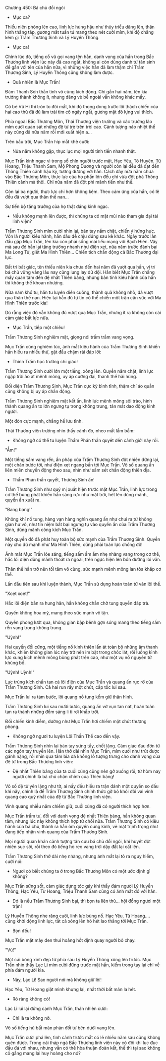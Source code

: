 




Chương 450: Bá chủ đổi ngôi


- Mục ca?

Thiếu niên phóng lên cao, linh lực hùng hậu như thủy triều dâng lên, thân hình thẳng tắp, gương mắt tuấn tú mang theo nét cười mỉm, khí độ chẳng kém gì Trầm Thương Sinh và Lý Huyền Thông.

- Mục ca!

Chính lúc đó, tiếng cổ vũ gọi vang tên hắn, danh vọng của hắn trong Bắc Thương linh viện lúc này đã cao ngất, không ai còn dùng danh từ tân sinh để gắn với tên của hắn nữa, vì những việc hắn đã làm thậm chí Trầm Thương Sinh, Lý Huyền Thông cũng không làm được.

- Quả nhiên là Mục Trần!

Đàm Thanh Sơn thần tình vô cùng kích động. Chỉ gần hai năm, tên kia trưởng thành không ít, nhưng dáng vẻ bề ngoài vẫn không khác mấy.

Cô bé Vũ Hi thì tròn to đôi mắt, khí độ thong dong trước lời thách chiến của hai cao thủ đã đủ làm trái tim cô ngây ngất, gương mặt đỏ lựng vui thích.

Phía ngoài Bắc Thương Môn, Thái Thương viện trưởng và các trưởng lão mỉm cười quan sát những đệ tử trẻ trên trời cao. Cảnh tượng náo nhiệt thế này cũng đã nửa năm rồi mới xuất hiện a...

Trên bầu trời, Mục Trần híp mắt khẽ cười:

- Nửa năm không gặp, thục lực mọi người tinh tiến nhanh thật.

Mục Trần kinh ngạc vì trong số chín người trước mặt, Hạc Yêu, Tô Huyên, Từ Hoang, Triệu Thanh Sam, Mộ Phong Dương và người còn lại đều đã đạt đến Thông Thiên cảnh hậu kỳ, tương đương với hắn. Cách đây nửa năm chưa vào Bắc Thương Môn, thực lực của họ phần lớn đều chỉ vừa đột phá Thông Thiên cảnh mà thôi. Chỉ nửa năm đã đột phi mãnh tiến như thế.

Còn lại ba người, thực lực chỉ hơn không kém. Theo cảm ứng của hắn, có lẽ đều đã vượt qua thân thể nan...

Sự tiến bộ tăng trưởng của họ thật đáng kinh ngạc.

- Nếu không mạnh lên được, thì chúng ta có mặt mũi nào tham gia đại tái linh viện?

Trầm Thương Sinh mỉm cười nhìn lại, bàn tay nắm chặt, chiến ý hừng hực. Vốn là người kiêu hãnh, hắn đâu dễ chịu đứng sau kẻ khác. Ngày trước lần đầu gặp Mục Trần, tên kia còn phải sống mái liều mạng với Bạch Hiên. Vậy mà sau đó hắn lại tăng trưởng nhanh như điện xẹt, nửa năm trước đánh bại Ma Long Tử, giết Ma Hình Thiên... Chiến tích chấn động cả Bắc Thương đại lục.

Bất tri bất giác, tên thiếu niên kia chưa đến hai năm đã vượt qua hắn, vị trí bá chủ vững vàng lâu nay cũng lung lay dữ dội. Hắn biết Mục Trần chẳng mấy quan tâm đến đệ nhất Thiên bảng, nhưng bản tính kiêu hãnh của hắn thì không thể khoan nhượng.

Nửa năm khổ tu, hắn tu luyên điên cuồng, thành quả không nhỏ, đã vượt qua thân thể nan. Hiện tại hắn đủ tự tin có thể chiến một trận cân sức với Ma Hình Thiên trước kia!

Dù rằng việc đó vẫn không đủ vượt qua Mục Trần, nhưng ít ra không còn cái cảm giác bất lực nữa.

- Mục Trần, tiếp một chiêu!

Trầm Thương Sinh nghiêm mặt, giọng nói trầm trầm vang vọng.

Mục Trần cũng nghiêm túc, ánh mắt kiêu hãnh của Trầm Thương Sinh khiến hắn hiểu ra nhiều thứ, gật đầu chậm rãi đáp lời:

- Thỉnh Trầm học trưởng chỉ giáo!

Trầm Thương Sinh cười lớn một tiếng, xông lên. Quyền nắm chặt, linh lực ngập trời ào ạt mênh mông, uy áp cường đại, thanh thế hãi hùng.

Đối diện Trầm Thương Sinh, Mục Trần cực kỳ bình tĩnh, thậm chí áo quần cũng không bị uy áp chấn động.

Trầm Thương Sinh nghiêm mặt kết ấn, linh lực mênh mông sôi trào, hình thành quang ấn to lớn ngưng tụ trong không trung, tản mát dao động kinh người.

Một đòn cực mạnh, chẳng hề lưu tình.

Thái Thương viện trưởng nhìn thấy cảnh đó, nheo mắt lẩm bẩm:

- Không ngờ có thể tu luyện Thẩm Phán thần quyết đến cảnh giới này rồi.

"Ầm!"

Một tiếng sấm vang rền, ấn pháp của Trầm Thương Sinh đột nhiên dừng lại, một chân bước tới, như điện xẹt ngang bắn tới Mục Trần. Vô số quang ấn liên miên chuyển động theo sau, nhìn như sấm sét chấn động thiên địa.

- Thẩm Phán thần quyết, Thương Sinh ấn!

Trầm Thương Sinh như quỷ mị xuất hiện trước mặt Mục Trần, linh lực trong cơ thể bùng phát khiến hắn sáng rực như mặt trời, hét lên dũng mãnh, quyền ấn xuất ra.

"Bang bang!"

Không khí nổ tung, hàng vạn hàng nghìn quang ấn như chui ra từ không gian hư vô, như tín niệm bất bại ngưng tụ vào quyền ấn của Trầm Thương Sinh, dũng mãnh công kích Mục Trần.

Một quyền đó đã phát huy toàn bộ sức mạnh của Trầm Thương Sinh. Quyền này cho dù mạnh như Ma Hình Thiên, cũng phải toàn lực chống đỡ!

Ánh mắt Mục Trần lóe sáng, tiếng sấm ầm ầm nhẹ nhàng vang trong cơ thể, hắc lôi điện dũng mãnh thoát ra ngoài, trên ngực hiện lên bốn đường lôi văn.

Thân thể hắn trở nên tối tăm vô cùng, sức mạnh mênh mông lan tỏa khắp cơ thể.

Lần đầu tiên sau khi luyện thành, Mục Trần sử dụng hoàn toàn tứ văn lôi thể.

"Xoẹt xoẹt!"

Hắc lôi điện bắn ra hung hãn, hắn không chần chờ tung quyền đáp trả.

Quyền không hoa mỹ, mang theo sức mạnh vô tận.

Quyền phong lướt qua, không gian bập bềnh gợn sóng mang theo tiếng sấm rền vang trong không trung.

"Uỳnh!"

Hai quyền đối cứng, một tiếng nổ kinh thiên lấn át toàn bộ những âm thanh khác, khiến không gian lúc này trở nên im bặt trong chốc lát, rồi luồng kình lực xung kích mênh mông bùng phát trên cao, như một vụ nổ nguyên tử khủng bố.

"Uỳnh! Uỳnh!"

Lực trùng kích chấn tan cả lôi điện của Mục Trần và quang ấn rục rỡ của Trầm Thương Sinh. Cả hai run rẩy một chút, cấp tốc lui sau.

Mục Trần lui ra tám bước, lôi quang nổ tung kềm giữ thân hình.

Trầm Thương Sinh lui sau mười bước, quang ấn vỡ vụn tan nát, hoàn toàn tan ra thành những đốm sáng li ti rơi khắp trời.

Đối chiến kinh diễm, dường như Mục Trần hơi chiếm một chút thượng phong.

- Không ngờ ngươi tu luyện Lôi Thần Thể cao đến vậy.

Trầm Thương Sinh nhìn lại bàn tay sưng tấy, chết lặng. Cảm giác đau đớn từ các ngón tay truyền lên. Hắn thở dài nhìn Mục Trần, mỉm cười như trút được gánh nặng, rồi nhìn qua tấm bia đá khổng lồ tượng trưng cho danh vọng của đệ tử trong Bắc Thương linh viện:

- Đệ nhất Thiên bảng của ta cuối cùng cũng nên gỡ xuống rồi, từ hôm nay ngươi chính là bá chủ chân chính của Thiên bảng!

Vô số đệ tử yên lặng như tờ, ai nấy đều hiểu ra trận đánh một quyền so đấu khi nãy, chính là để Trầm Thương Sinh chính thức gỡ bỏ khỏi đôi vai vinh quang cao quý nhất của đệ tử Bắc Thương linh viện.

Vinh quang nhiều năm chiếm giữ, cuối cùng đã có người thích hợp hơn.

Mục Trần trầm tư, đối với danh vọng đệ nhất Thiên bảng, hắn không quan tâm, nhưng lúc này không thích hợp từ chối nữa. Trầm Thương Sinh có kiêu hãnh của bá chủ, thành ra hắn ôm quyền cung kính, vẻ mặt trịnh trọng như đang tiếp nhận vinh quang của Trầm Thương Sinh.

Mọi người quan khán cảnh tượng tân cựu bá chủ đổi ngôi, khí huyết đột nhiên sục sôi, rồi theo đó tiếng hò reo vang trời dậy đất lại cất lên.

Trầm Thương Sinh thở dài nhẹ nhàng, nhưng ánh mắt lại tỏ ra nguy hiểm, cười nói:

- Ngươi có biết chúng ta ở trong Bắc Thương Môn có một ước định gì không?

Mục Trần sửng sốt, cảm giác dựng tóc gáy khi thấy đám người Lý Huyền Thông, Hạc Yêu, Từ Hoang, Triệu Thanh Sam cũng có ánh mắt đó với hắn.

- Đó là nếu Trầm Thương Sinh bại, thì bọn ta liên thủ... hội đồng ngươi một trận!

Lý Huyền Thông nhe răng cười, linh lực bùng nổ. Hạc Yêu, Từ Hoang.... cũng khởi động linh lực, tất cả xông lên hò hét lao thẳng tới Mục Trần.

- Bọn đểu!

Mục Trần mặt mày đen thui hoảng hốt định quay người bỏ chạy.

"Vù!"

Một cái bóng xinh đẹp từ phía sau Lý Huyền Thông xông lên trước. Mục Trần nhìn thấy Lạc Li mỉm cười đứng trước mặt hắn, kiếm trong tay lại chỉ về phía đám người kia.

- Này, Lạc Li! Sao ngươi nói mà không giữ lời!

Hạc Yêu, Từ Hoang giật mình khựng lại, nhất thời bất mãn la hét.

- Rõ ràng không có!

Lạc Li lui lại đứng cạnh Mục Trần, thản nhiên cười:

- Chỉ là ta không nỡ.

Vô số tiếng hú bất mãn phản đối từ bên dưới vang lên.

Mục Trần cười phá lên, tình cảnh trước mắt có lẽ nhiều năm sau cũng không quên được. Trong cái tháp ngà Bắc Thương linh viện này có đôi khi lục đục đấu đá với nhau, nhưng vẫn có thể hòa thuận đoàn kết, thế thì tại sao không cố gắng mang lại huy hoàng cho nó?





